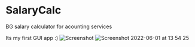 # SalaryCalc
BG salary calculator for acounting services

Its my first GUI app :)
![Screenshot](https://user-images.githubusercontent.com/90949939/171386675-b6d1b734-a015-4500-94a3-19b4f2faec0d.png)
![Screenshot 2022-06-01 at 13 54 25](https://user-images.githubusercontent.com/90949939/171388663-afade848-51b1-48ef-9051-92b2ebd6f558.png)
